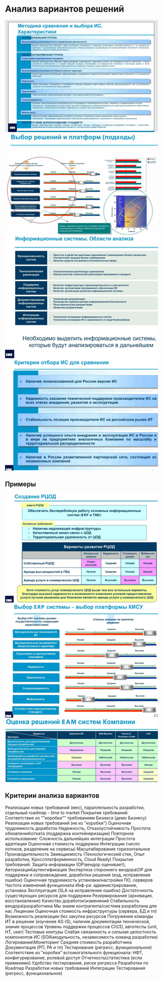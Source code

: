 # Анализ вариантов решений

![методика сравнения](../img/alternative/Screenshot_2019-03-29-22-32-45.jpg)
![выбор решений](../img/alternative/Screenshot_2019-03-29-22-29-29.jpg)
![области анализа](../img/alternative/Screenshot_2019-03-29-23-09-48.jpg)
![критерии](../img/alternative/Screenshot_2019-03-30-07-01-17.jpg)

## Примеры

![РЦОД](../img/alternative/Screenshot_2019-03-29-22-37-55.jpg)
![erp](../img/alternative/Screenshot_2019-03-30-07-01-26.jpg)
![eam](../img/alternative/Screenshot_2019-03-30-07-02-56.jpg)

## Критерии анализа вариантов

Реализации новых требований (мес), параллельность разработки, отдельный roadmap - time to market
Покрытие требований: Соответствие из ""коробки"" требованиям Бизнеса (демо Бизнесу)
Реализации новых требований (не из "коробки")
Оценочная трудоемкость доработок
Надежность, Отказоустойчивость
Простота обновления\отката (поддержка контейнеризации)
Повторное использование: Сложность дальнейших интеграции
Простота адаптации
Оценочная стоимость поддержки
Интеграции (число потоков, разделение на сервисы)
Масштабирование горизонтальное
Производительность
Замещаемость (Технологический стек, Опыт разработки, Кроссплатформенность, Cloud Ready)
Покрытие требований: Защита информации (ОР\вендор оценивает), Авторизация\аутентификация
Экспертиза стороннего вендора\ОР для поддержки и сопровождения, доработки решения (код, исправление ошибок)
Оценочная трудоемкость установки/настройки ПО, серверов
Частота изменений функционала
Инф-ра: администрирование, установка
Эксплуатация (SLA на исправление ошибок)
Достаточность существующих ресурсов для поддержки
Резервирование (архивация, восстановление)
Качество доработок\изменений
Стабильность вендора\разработчика
Мы знаем контрагента/система разработана для нас
Лицензии
Оценочная стоимость инфраструктуры (сервера, БД и тп)
Возможность реализации без закупки ресурсов
Погружение команды ИТ в решение (изучение AS-IS), наличие документации технической, знание процессов
Уровень поддержки процессов CI\CD, автотесты (unit, НТ, user)
Тестовые контуры
Слабая связанность и сильная целостность компонентов ИС (SOA\модульность, независимость команд разработки)
Логирование\Мониторинг
Средняя стоимость разработчика
Документация (РП, РА и тп)
Тестирования (регресс, функциональное)
Соответствие из "коробки" вспомогательного функционала: НФТ, конфигурирование, ролевой доступ
Отчетность\статистика (если применимо)
Удобство тестирования, риски регресса
Разработки по Roadmap
Разработки новых требований
Интеграции
Тестирования (регресс, функциональное)
